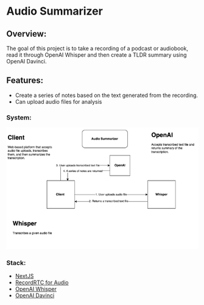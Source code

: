 # Audio Summarizer

## Overview:

The goal of this project is to take a recording of a podcast or audiobook,
read it through OpenAI Whisper and then create a TLDR summary using OpenAI
Davinci.

## Features:

- Create a series of notes based on the text generated from the recording.
- Can upload audio files for analysis

### System:
<img src="https://github.com/IM-Deane/auvid/blob/main/system-diagram.png" />

### Stack:

- [NextJS](https://nextjs.org/)
- [RecordRTC for Audio](https://recordrtc.org/)
- [OpenAI Whisper](https://github.com/openai/whisper)
- [OpenAI Davinci](https://beta.openai.com/docs/introduction)
